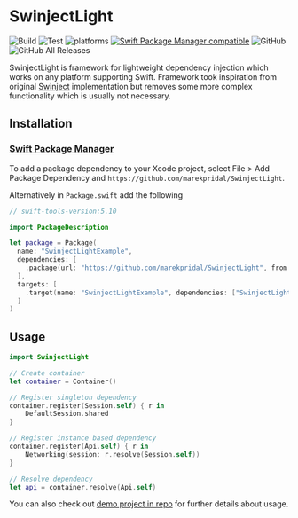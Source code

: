 # SwinjectLight

![Build](https://github.com/marekpridal/SwinjectLight/actions/workflows/build.yml/badge.svg) ![Test](https://github.com/marekpridal/SwinjectLight/actions/workflows/test.yml/badge.svg) ![platforms](https://img.shields.io/badge/platform-iOS%20%7C%20watchOS%20%7C%20tvOS%20%7C%20macOS%20%7C%20Windows%20%7C%20Ubuntu-333333) [![Swift Package Manager compatible](https://img.shields.io/badge/Swift%20Package%20Manager-compatible-brightgreen.svg)](https://github.com/apple/swift-package-manager) ![GitHub](https://img.shields.io/github/license/marekpridal/SwinjectLight) ![GitHub All Releases](https://img.shields.io/github/downloads/marekpridal/SwinjectLight/total)

SwinjectLight is framework for lightweight dependency injection which works on any platform supporting Swift. Framework took inspiration from original [Swinject](https://github.com/Swinject/Swinject) implementation but removes some more complex functionality which is usually not necessary.

## Installation

### [Swift Package Manager](https://github.com/apple/swift-package-manager)

To add a package dependency to your Xcode project, select File > Add Package Dependency and `https://github.com/marekpridal/SwinjectLight`.

Alternatively in `Package.swift` add the following

```swift
// swift-tools-version:5.10

import PackageDescription

let package = Package(
  name: "SwinjectLightExample",
  dependencies: [
    .package(url: "https://github.com/marekpridal/SwinjectLight", from: "1.0.0")
  ],
  targets: [
    .target(name: "SwinjectLightExample", dependencies: ["SwinjectLight"])
  ]
)
```

## Usage
```swift
import SwinjectLight

// Create container
let container = Container()

// Register singleton dependency
container.register(Session.self) { r in
    DefaultSession.shared
}

// Register instance based dependency
container.register(Api.self) { r in
    Networking(session: r.resolve(Session.self))
}

// Resolve dependency
let api = container.resolve(Api.self)
```

You can also check out [demo project in repo](DIDemoApp) for further details about usage.